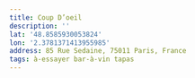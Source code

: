 ```yaml
---
title: Coup D’oeil
description: ''
lat: '48.8585930053824'
lon: '2.3781371413955985'
address: 85 Rue Sedaine, 75011 Paris, France
tags: à-essayer bar-à-vin tapas
---
```


